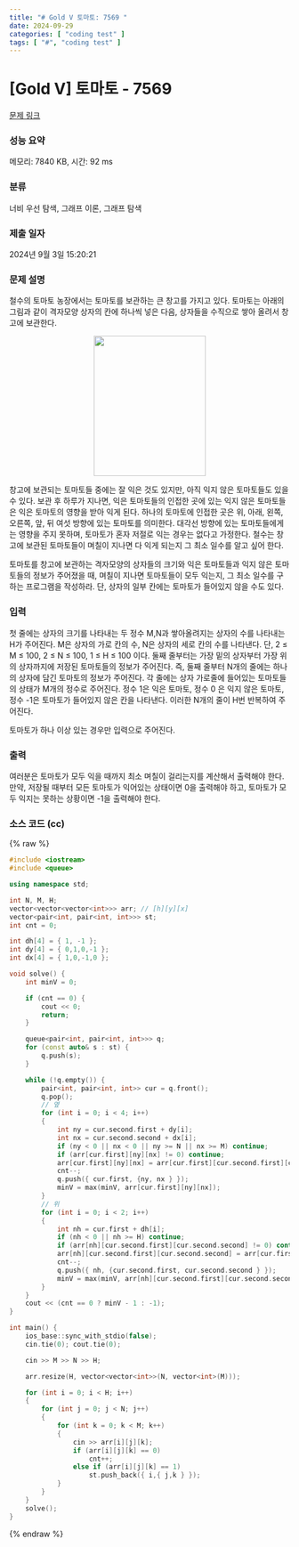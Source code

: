 ```yaml
---
title: "# Gold V 토마토: 7569 "
date: 2024-09-29
categories: [ "coding test" ]
tags: [ "#", "coding test" ]
---
```


# [Gold V] 토마토 - 7569 

[문제 링크](https://www.acmicpc.net/problem/7569) 

### 성능 요약

메모리: 7840 KB, 시간: 92 ms

### 분류

너비 우선 탐색, 그래프 이론, 그래프 탐색

### 제출 일자

2024년 9월 3일 15:20:21

### 문제 설명

<p>철수의 토마토 농장에서는 토마토를 보관하는 큰 창고를 가지고 있다. 토마토는 아래의 그림과 같이 격자모양 상자의 칸에 하나씩 넣은 다음, 상자들을 수직으로 쌓아 올려서 창고에 보관한다.</p>

<p style="text-align: center;"><img alt="" src="https://u.acmicpc.net/c3f3343d-c291-40a9-9fe3-59f792a8cae9/Screen%20Shot%202021-06-22%20at%202.49.11%20PM.png" style="width: 201px; height: 252px;"></p>

<p>창고에 보관되는 토마토들 중에는 잘 익은 것도 있지만, 아직 익지 않은 토마토들도 있을 수 있다. 보관 후 하루가 지나면, 익은 토마토들의 인접한 곳에 있는 익지 않은 토마토들은 익은 토마토의 영향을 받아 익게 된다. 하나의 토마토에 인접한 곳은 위, 아래, 왼쪽, 오른쪽, 앞, 뒤 여섯 방향에 있는 토마토를 의미한다. 대각선 방향에 있는 토마토들에게는 영향을 주지 못하며, 토마토가 혼자 저절로 익는 경우는 없다고 가정한다. 철수는 창고에 보관된 토마토들이 며칠이 지나면 다 익게 되는지 그 최소 일수를 알고 싶어 한다.</p>

<p>토마토를 창고에 보관하는 격자모양의 상자들의 크기와 익은 토마토들과 익지 않은 토마토들의 정보가 주어졌을 때, 며칠이 지나면 토마토들이 모두 익는지, 그 최소 일수를 구하는 프로그램을 작성하라. 단, 상자의 일부 칸에는 토마토가 들어있지 않을 수도 있다.</p>

### 입력 

 <p>첫 줄에는 상자의 크기를 나타내는 두 정수 M,N과 쌓아올려지는 상자의 수를 나타내는 H가 주어진다. M은 상자의 가로 칸의 수, N은 상자의 세로 칸의 수를 나타낸다. 단, 2 ≤ M ≤ 100, 2 ≤ N ≤ 100, 1 ≤ H ≤ 100 이다. 둘째 줄부터는 가장 밑의 상자부터 가장 위의 상자까지에 저장된 토마토들의 정보가 주어진다. 즉, 둘째 줄부터 N개의 줄에는 하나의 상자에 담긴 토마토의 정보가 주어진다. 각 줄에는 상자 가로줄에 들어있는 토마토들의 상태가 M개의 정수로 주어진다. 정수 1은 익은 토마토, 정수 0 은 익지 않은 토마토, 정수 -1은 토마토가 들어있지 않은 칸을 나타낸다. 이러한 N개의 줄이 H번 반복하여 주어진다.</p>

<p>토마토가 하나 이상 있는 경우만 입력으로 주어진다.</p>

### 출력 

 <p>여러분은 토마토가 모두 익을 때까지 최소 며칠이 걸리는지를 계산해서 출력해야 한다. 만약, 저장될 때부터 모든 토마토가 익어있는 상태이면 0을 출력해야 하고, 토마토가 모두 익지는 못하는 상황이면 -1을 출력해야 한다.</p>


### 소스 코드 (cc)
{% raw %}
```cc
#include <iostream>
#include <queue>

using namespace std;

int N, M, H;
vector<vector<vector<int>>> arr; // [h][y][x]
vector<pair<int, pair<int, int>>> st;
int cnt = 0;

int dh[4] = { 1, -1 };
int dy[4] = { 0,1,0,-1 };
int dx[4] = { 1,0,-1,0 };

void solve() {
	int minV = 0;

	if (cnt == 0) {
		cout << 0;
		return;
	}

	queue<pair<int, pair<int, int>>> q;
	for (const auto& s : st) {
		q.push(s);
	}

	while (!q.empty()) {
		pair<int, pair<int, int>> cur = q.front();
		q.pop();
		// 옆
		for (int i = 0; i < 4; i++)
		{
			int ny = cur.second.first + dy[i];
			int nx = cur.second.second + dx[i];
			if (ny < 0 || nx < 0 || ny >= N || nx >= M) continue;
			if (arr[cur.first][ny][nx] != 0) continue;
			arr[cur.first][ny][nx] = arr[cur.first][cur.second.first][cur.second.second] + 1;
			cnt--;
			q.push({ cur.first, {ny, nx } });
			minV = max(minV, arr[cur.first][ny][nx]);
		}
		// 위
		for (int i = 0; i < 2; i++)
		{
			int nh = cur.first + dh[i];
			if (nh < 0 || nh >= H) continue;
			if (arr[nh][cur.second.first][cur.second.second] != 0) continue;
			arr[nh][cur.second.first][cur.second.second] = arr[cur.first][cur.second.first][cur.second.second] + 1;
			cnt--;
			q.push({ nh, {cur.second.first, cur.second.second } });
			minV = max(minV, arr[nh][cur.second.first][cur.second.second]);
		}
	}
	cout << (cnt == 0 ? minV - 1 : -1);
}

int main() {
	ios_base::sync_with_stdio(false);
	cin.tie(0); cout.tie(0);

	cin >> M >> N >> H;

	arr.resize(H, vector<vector<int>>(N, vector<int>(M)));

	for (int i = 0; i < H; i++)
	{
		for (int j = 0; j < N; j++)
		{
			for (int k = 0; k < M; k++)
			{
				cin >> arr[i][j][k];
				if (arr[i][j][k] == 0)
					cnt++;
				else if (arr[i][j][k] == 1)
					st.push_back({ i,{ j,k } });
			}
		}
	}
	solve();
}
```
{% endraw %}
